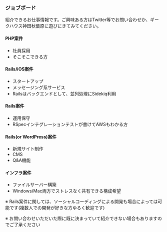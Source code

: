 ### ジョブボード

紹介できるお仕事情報です。ご興味ある方はTwitter等でお問い合わせか、ギークハウス神田秋葉原に遊びにきてみてください。

#### PHP案件

- 社員採用
- そこそこできる方

#### Rails/iOS案件

- スタートアップ
- メッセージング系サービス
- Railsはバックエンドとして、並列処理にSidekiq利用

#### Rails案件

- 運用保守
- RSpecインテグレーションテストが書けてAWSもわかる方

#### Rails(or WordPress)案件

- 新規サイト制作
- CMS
- Q&A機能

#### インフラ案件

- ファイルサーバー構築
- Windows/Mac両方でストレスなく共有できる構成希望

※ Rails案件に関しては、ソーシャルコーディングによる開発も場合によっては可能です(複数人での開発が好きな方ゆるく歓迎です)

※ お問い合わせいただいた際に既に決まっていて紹介できない場合もありますのでご了承ください
